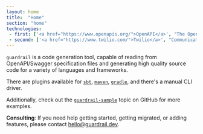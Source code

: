 ```yaml
---
layout: home
title:  "Home"
section: "home"
technologies:
 - first: ['<a href="https://www.openapis.org/">OpenAPI</a>', "The OpenAPI Initiative is a consortium of industry experts with the focus on standardizing how REST APIs are described"]
 - second: ['<a href="https://www.twilio.com/">Twilio</a>', "Communications APIs for SMS, Voice, Video, and Authentication"]
---
```


`guardrail` is a code generation tool, capable of reading from OpenAPI/Swagger specification files and generating high quality source code for a variety of languages and frameworks.

There are plugins available for [`sbt`](https://github.com/guardrail-dev/sbt-guardrail), [`maven`](https://github.com/guardrail-dev/guardrail-maven-plugin), [`gradle`](https://github.com/guardrail-dev/guardrail-gradle-plugin), and there's a manual CLI driver.

Additionally, check out the [`guardrail-sample`](https://github.com/topics/guardrail-sample) topic on GitHub for more examples.

**Consulting**: If you need help getting started, getting migrated, or adding features, please contact [hello@guardrail.dev](mailto:hello@guardrail.dev).
